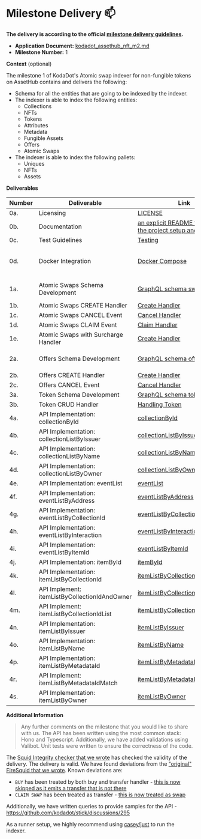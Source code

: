 # Milestone Delivery :mailbox:

**The delivery is according to the official
[milestone delivery guidelines](https://github.com/w3f/Grants-Program/blob/master/docs/Support%20Docs/milestone-deliverables-guidelines.md).**

- **Application Document:** [kodadot_assethub_nft_m2.md](https://github.com/w3f/Grants-Program/tree/master/applications/kodadot_assethub_nft_m2.md)
- **Milestone Number:** 1

**Context** (optional)

The milestone 1 of KodaDot's Atomic swap indexer for non-fungible tokens on AssetHub contains
and delivers the following:

- Schema for all the entities that are going to be indexed by the indexer.
- The indexer is able to index the following entities:
  - Collections
  - NFTs
  - Tokens
  - Attributes
  - Metadata
  - Fungible Assets
  - Offers
  - Atomic Swaps
- The indexer is able to index the following pallets:
  - Uniques
  - NFTs
  - Assets

**Deliverables**


| Number | Deliverable                                   | Link                                                                                                                                | Notes                          |
| ------ | --------------------------------------------- | ----------------------------------------------------------------------------------------------------------------------------------- | ------------------------------ |
| 0a.    | Licensing                                     | [LICENSE](https://github.com/kodadot/stick/blob/main/LICENSE)                                                                       | MIT                            |
| 0b.    | Documentation                                 | [an explicit README file to guide the project setup and execution](https://github.com/kodadot/stick/blob/feat/swap-it-up/README.md) | -                              |
| 0c.    | Test Guidelines                               | [Testing](https://github.com/kodadot/stick/tree/feat/swap-it-up/tests)                                                              | -                              |
| 0d.    | Docker Integration                            | [Docker Compose](https://github.com/kodadot/stick/blob/feat/swap-it-up/docker-compose.yml)                                          | needs to run as docker compose |
| 1a.    | Atomic Swaps Schema Development               | [GraphQL schema swap.](https://github.com/kodadot/stick/blob/feat/swap-it-up/schema.graphql#L198)                                   | Used `Swap` instead of `SwapEntity`                              |
| 1b.    | Atomic Swaps CREATE Handler                   | [Create Handler](https://github.com/kodadot/stick/blob/feat/swap-it-up/src/mappings/nfts/createSwap.ts)                             | -                              |
| 1c.    | Atomic Swaps CANCEL Event                     | [Cancel Handler](https://github.com/kodadot/stick/blob/feat/swap-it-up/src/mappings/nfts/cancelSwap.ts)                             | -                              |
| 1d.    | Atomic Swaps CLAIM Event                      | [Claim Handler](https://github.com/kodadot/stick/blob/feat/swap-it-up/src/mappings/nfts/claim.ts)                                   | -                              |
| 1e.    | Atomic Swaps with Surcharge Handler           | [Create Handler](https://github.com/kodadot/stick/blob/feat/swap-it-up/src/mappings/nfts/createSwap.ts#L48)                         | -                              |
| 2a.    | Offers Schema Development                     | [GraphQL schema offer.](https://github.com/kodadot/stick/blob/feat/swap-it-up/schema.graphql#L173)                                  | Used `Offer` instead of `OfferEntity`                              |
| 2b.    | Offers CREATE Handler                         | [Create Handler](https://github.com/kodadot/stick/blob/feat/swap-it-up/src/mappings/nfts/createSwap.ts#L25)                         | -                              |
| 2c.    | Offers CANCEL Event                           | [Cancel Handler](https://github.com/kodadot/stick/blob/feat/swap-it-up/src/mappings/nfts/cancelSwap.ts#L23)                         | -                              |
| 3a.    | Token Schema Development                      | [GraphQL schema token.](https://github.com/kodadot/stick/blob/feat/swap-it-up/schema.graphql#L40)                                   | -                              |
| 3b.    | Token CRUD Handler                            | [Handling Token](https://github.com/kodadot/stick/blob/feat/swap-it-up/src/mappings/shared/token/tokenAPI.ts)                       | -                              |
| 4a.    | API Implementation: collectionById            | [collectionById](https://github.com/vikiival/kodaquery/blob/main/main.ts#L36)                                                       | -                              |
| 4b.    | API Implementation: collectionListByIssuer    | [collectionListByIssuer](https://github.com/vikiival/kodaquery/blob/main/main.ts#L44)                                               | -                              |
| 4c.    | API Implementation: collectionListByName      | [collectionListByName](https://github.com/vikiival/kodaquery/blob/main/main.ts#L53)                                                 | -                              |
| 4d.    | API Implementation: collectionListByOwner     | [collectionListByOwner](https://github.com/vikiival/kodaquery/blob/main/main.ts#L62)                                                | -                              |
| 4e.    | API Implementation: eventList                 | [eventList](https://github.com/vikiival/kodaquery/blob/main/main.ts#L72)                                                            | -                              |
| 4f.    | API Implementation: eventListByAddress        | [eventListByAddress](https://github.com/vikiival/kodaquery/blob/main/main.ts#L80)                                                   | -                              |
| 4g.    | API Implementation: eventListByCollectionId   | [eventListByCollectionId](https://github.com/vikiival/kodaquery/blob/main/main.ts#L89)                                              | -                              |
| 4h.    | API Implementation: eventListByInteraction    | [eventListByInteraction](https://github.com/vikiival/kodaquery/blob/main/main.ts#L98)                                               | -                              |
| 4i.    | API Implementation: eventListByItemId         | [eventListByItemId](https://github.com/vikiival/kodaquery/blob/main/main.ts#L107)                                                   | -                              |
| 4j.    | API Implementation: itemById                  | [itemById](https://github.com/vikiival/kodaquery/blob/main/main.ts#L117)                                                            | -                              |
| 4k.    | API Implementation: itemListByCollectionId    | [itemListByCollectionId](https://github.com/vikiival/kodaquery/blob/main/main.ts#L125)                                              | -                              |
| 4l.    | API Implement: itemListByCollectionIdAndOwner | [itemListByCollectionIdAndOwner](https://github.com/vikiival/kodaquery/blob/main/main.ts#L134)                                      | -                              |
| 4m.    | API Implement: itemListByCollectionIdList     | [itemListByCollectionIdList](https://github.com/vikiival/kodaquery/blob/main/main.ts#L144)                                          | -                              |
| 4n.    | API Implementation: itemListByIssuer          | [itemListByIssuer](https://github.com/vikiival/kodaquery/blob/main/main.ts#L153)                                                    | -                              |
| 4o.    | API Implementation: itemListByName            | [itemListByName](https://github.com/vikiival/kodaquery/blob/main/main.ts#L162)                                                      | -                              |
| 4p.    | API Implementation: itemListByMetadataId      | [itemListByMetadataId](https://github.com/vikiival/kodaquery/blob/main/main.ts#L171)                                                | -                              |
| 4r.    | API Implement: itemListByMetadataIdMatch      | [itemListByMetadataIdMatch](https://github.com/vikiival/kodaquery/blob/main/main.ts#L190)                                           | -                              |
| 4s.    | API Implementation: itemListByOwner           | [itemListByOwner](https://github.com/vikiival/kodaquery/blob/main/main.ts#L189)                                                     | -                              |

**Additional Information**
> Any further comments on the milestone that you would like to share with us.
The API has been written using the most common stack: Hono and Typescript. Additionally, we have added validations using Valibot. Unit tests were written to ensure the correctness of the code.

The [Squid Integrity checker that we wrote](https://github.com/vikiival/squidtegrity) has checked the validity of the delivery. The delivery is valid.
We have found deviations from the ["original" FireSquid that we wrote](https://github.com/kodadot/stick/pull/194).
Known deviations are:
- `BUY` has been treated by both buy and transfer handler - [this is now skipped as it emits a transfer that is not there](https://github.com/kodadot/stick/blob/feat/swap-it-up/src/mappings/nfts/transfer.ts#L30)
- `CLAIM SWAP` has been treated as transfer - [this is now treated as swap](https://github.com/kodadot/stick/blob/feat/swap-it-up/src/mappings/nfts/transfer.ts#L33)

Additionally, we have written queries to provide samples for the API - https://github.com/kodadot/stick/discussions/295

As a runner setup, we highly recommend using [casey/just](https://github.com/casey/just) to run the indexer.
